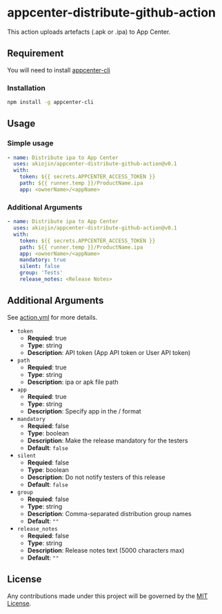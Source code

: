 # appcenter-distribute-github-action
This action uploads artefacts (.apk or .ipa) to App Center.

## Requirement
You will need to install [appcenter-cli][0]

### Installation
```sh
npm install -g appcenter-cli
```


## Usage

### Simple usage
```yml
- name: Distribute ipa to App Center
  uses: akiojin/appcenter-distribute-github-action@v0.1
  with:
    token: ${{ secrets.APPCENTER_ACCESS_TOKEN }}
    path: ${{ runner.temp }}/ProductName.ipa
    app: <ownerName>/<appName>
```

### Additional Arguments
```yml
- name: Distribute ipa to App Center
  uses: akiojin/appcenter-distribute-github-action@v0.1
  with:
    token: ${{ secrets.APPCENTER_ACCESS_TOKEN }}
    path: ${{ runner.temp }}/ProductName.ipa
    app: <ownerName>/<appName>
    mandatory: true
    silent: false
    group: 'Tests'
    release_notes: <Release Notes>
```

## Additional Arguments
See [action.yml][1] for more details.

- `token`
  - **Requied**: true
  - **Type**: string
  - **Description**: API token (App API token or User API token)
- `path`
  - **Requied**: true
  - **Type**: string
  - **Description**: ipa or apk file path
- `app`
  - **Requied**: true
  - **Type**: string
  - **Description**: Specify app in the <ownerName>/<appName> format
- `mandatory`
  - **Requied**: false
  - **Type**: boolean
  - **Description**: Make the release mandatory for the testers
  - **Default**: `false`
- `silent`
  - **Requied**: false
  - **Type**: boolean
  - **Description**: Do not notify testers of this release
  - **Default**: `false`
- `group`
  - **Requied**: false
  - **Type**: string
  - **Description**: Comma-separated distribution group names
  - **Default**: `""`
- `release_notes`
  - **Requied**: false
  - **Type**: string
  - **Description**: Release notes text (5000 characters max)
  - **Default**: `""`

## License
Any contributions made under this project will be governed by the [MIT License][2].

[0]: https://github.com/microsoft/appcenter-cli
[1]: https://github.com/akiojin/appcenter-distribute-github-action/blob/main/action.yml
[2]: https://github.com/akiojin/appcenter-distribute-github-action/blob/main/LICENSE